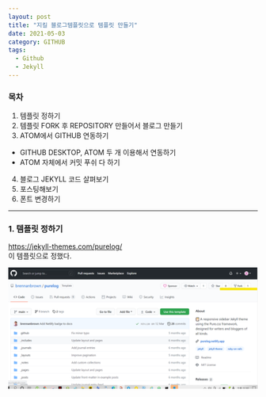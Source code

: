 ```yaml
---
layout: post
title: "지킬 블로그템플릿으로 템플릿 만들기"
date: 2021-05-03
category: GITHUB
tags:
  - Github
  - Jekyll
---
```


### 목차
1. 템플릿 정하기
2. 템플릿 FORK 후 REPOSITORY 만들어서 블로그 만들기
3. ATOM에서 GITHUB 연동하기
  - GITHUB DESKTOP, ATOM 두 개 이용해서 연동하기
  - ATOM 자체에서 커밋 푸쉬 다 하기
4. 블로그 JEKYLL 코드 살펴보기
5. 포스팅해보기
6. 폰트 변경하기

---
### 1. 템플릿 정하기
<https://jekyll-themes.com/purelog/><br>
이 템플릿으로 정했다.  

![text](../assets/_post_img/21-05-02-01.png "이미지 설명")
